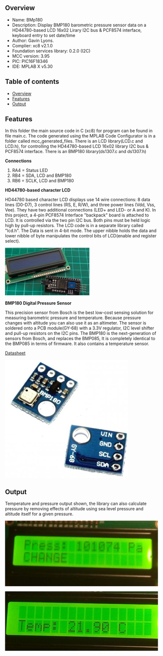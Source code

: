 

Overview
--------------------------------------------
* Name: BMp180
* Description: Display BMP180 barometric pressure sensor data on a
  HD44780-based LCD 16x02 Lirary I2C bus & PCF8574 interface, 
  keyboard entry to set date/time
* Author: Gavin Lyons.
* Complier: xc8 v2.1.0
* Foundation services library: 0.2.0 (I2C)
* MCC version: 3.95
* PIC: PIC16F18346
* IDE:  MPLAB X v5.30


Table of contents
---------------------------

  * [Overview](#overview)
  * [Features](#features)
  * [Output](#output)
 
  
Features
----------------------

In this folder the main source code in C (xc8) for program can be found in file main.c.
The code generated using the MPLAB Code Configurator is in a folder called mcc_generated_files. 
There is an LCD library(LCD.c and LCD.h), for controlling the HD44780-based 
LCD 16x02 library I2C bus & PCF8574 interface.
There is an BMP180 library(ds1307.c and ds1307.h)


**Connections**

1. RA4 = Status LED 
2. RB4 = SDA, LCD and BMP180
3. RB6 = SCLK, LCD and BMP180


**HD44780-based character LCD**

HD44780 based character LCD displays use 14 wire connections: 8 data lines (D0-D7), 3 control lines (RS, E, R/W), 
and three power lines (Vdd, Vss, Vee). They have two additional connections (LED+ and LED- or A and K).
In this project, a 4-pin PCF8574 Interface "backpack" board is attached to LCD. It is controlled via the two pin I2C bus.
Both pins must be held logic high by pull-up resistors.
The LCD code is in a separate library called "lcd.h".
The Data is sent in 4-bit mode. The upper nibble holds the data and lower nibble of byte manipulates
the control bits of LCD(enable and register select). 

![PCF8574 & LCD ](https://github.com/gavinlyonsrepo/pic_16F1619_projects/blob/master/images/LCDPCF.jpg)


**BMP180 Digital Pressure Sensor**

This precision sensor from Bosch is the best low-cost sensing solution for measuring barometric pressure and temperature. 
Because pressure changes with altitude you can also use it as an altimeter. 
The sensor is soldered onto a PCB module(GY-68) with a 3.3V regulator, I2C level shifter and pull-up resistors on the I2C pins.
The BMP180 is the next-generation of sensors from Bosch, and replaces the BMP085, 
It is completely identical to the BMP085 in terms of firmware.
It also contains a temperature sensor. 

[ Datasheet ](https://cdn-shop.adafruit.com/datasheets/BST-BMP180-DS000-09.pdf)

![ bmp180 ](https://github.com/gavinlyonsrepo/pic_16F18346_projects/blob/master/images/bmp180pic.jpg)

Output
-----------------------

Temperature and pressure output shown, the library can also calculate pressure by removing effects of 
altitude using sea level pressure and altitude itself for a given pressure. 

![ output ](https://github.com/gavinlyonsrepo/pic_16F18346_projects/blob/master/images/bmp180.jpg)

![ output ](https://github.com/gavinlyonsrepo/pic_16F18346_projects/blob/master/images/bmp1802.jpg)

